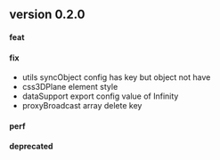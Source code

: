 ## version 0.2.0

#### feat

#### fix

- utils syncObject config has key but object not have
- css3DPlane element style
- dataSupport export config value of Infinity
- proxyBroadcast array delete key

#### perf

#### deprecated

